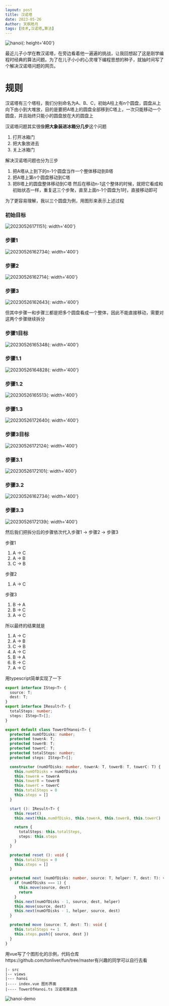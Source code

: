 ```yaml
---
layout: post
title: 汉诺塔
date: 2023-05-26
Author: 天枫皓月 
tags: [技术,汉诺塔,算法]
---
```


![hanoi](https://s2.xptou.com/2023/05/26/6470b61fad168.jpeg){: height='400'}

最近儿子小学在教汉诺塔，在旁边看着他一遍遍的挑战，让我回想起了这是刚学编程时经典的算法问题。为了在儿子小小的心灵埋下编程思想的种子，就抽时间写了个解决汉诺塔问题的网页。

# 规则
汉诺塔有三个塔柱，我们分别命名为A、B、C，初始A柱上有n个圆盘，圆盘从上向下由小到大堆放，目的是要把A塔上的圆盘全部移到C塔上，一次只能移动一个圆盘，并且始终只能小的圆盘放在大的圆盘上

汉诺塔问题其实很像**把大象装进冰箱分几步**这个问题
1. 打开冰箱门
2. 把大象放进去
3. 关上冰箱门

解决汉诺塔问题也分为三步
1. 把A塔从上到下的n-1个圆盘当作一个整体移动到B塔
2. 把A塔上第n个圆盘移动到C塔
3. 把B塔上的圆盘整体移动到C塔
然后在移动n-1这个整体的时候，就把它看成和初始状态一样，重复这三个步聚，直至上面n-1个圆盘为1时，直接移动即可

为了更容易理解，我以三个圆盘为例，用图形来表示上述过程

### 初始目标
![20230526171151](https://s2.xptou.com/2023/05/26/6470b70c4070d.png){: width='400'}
### 步骤1
![20230526162734](https://s2.xptou.com/2023/05/26/6470b70c23703.png){: width='400'}
### 步骤2
![20230526162714](https://s2.xptou.com/2023/05/26/6470b76371fe7.png){: width='400'}
### 步骤3
![20230526162643](https://s2.xptou.com/2023/05/26/6470b70cde7f8.png){: width='400'}

但其中步骤一和步骤三都是把多个圆盘看成一个整体，因此不能直接移动，需要对这两个步骤继续拆分

### 步骤1目标
![20230526165348](https://s2.xptou.com/2023/05/26/6470b70c53af7.png){: width='400'}
### 步骤1.1
![20230526164828](https://s2.xptou.com/2023/05/26/6470b7fe1894f.png){: width='400'}
### 步骤1.2
![20230526165513](https://s2.xptou.com/2023/05/26/6470b7fdd8258.png){: width='400'}
### 步骤1.3
![20230526172640](https://s2.xptou.com/2023/05/26/6470b7fec7f55.png){: width='400'}

### 步骤3目标
![20230526172124](https://s2.xptou.com/2023/05/26/6470b70cde7f8.png){: width='400'}

### 步骤3.1
![20230526172101](https://s2.xptou.com/2023/05/26/6470b7ee87793.png){: width='400'}
### 步骤3.2
![20230526162734](https://s2.xptou.com/2023/05/26/6470b7eed45e3.png){: width='400'}
### 步骤3.3
![20230526172139](https://s2.xptou.com/2023/05/26/6470b844dc79e.png){: width='400'}


然后我们把拆分后的步骤依次代入步骤1 -> 步骤2 -> 步骤3

步骤1
1. A -> C
2. A -> B
3. C -> B

步骤2
1. A -> C

步骤3
1. B -> A
2. B -> C
3. A -> C

所以最终的结果就是
1. A -> C
2. A -> B
3. C -> B
4. A -> C
5. B -> A
6. B -> C
7. A -> C

用typescript简单实现了一下
```ts
export interface IStep<T> {
  source: T;
  dest: T;
}
export interface IResult<T> {
  totalSteps: number;
  steps: IStep<T>[];
}

export default class TowerOfHanoi<T> {
  protected numOfDisks: number;
  protected towerA: T;
  protected towerB: T;
  protected towerC: T;
  protected totalSteps: number;
  protected steps: IStep<T>[];

  constructor (numOfDisks: number, towerA: T, towerB: T, towerC: T) {
    this.numOfDisks = numOfDisks
    this.towerA = towerA
    this.towerB = towerB
    this.towerC = towerC
    this.totalSteps = 0
    this.steps = []
  }

  start (): IResult<T> {
    this.reset()
    this.next(this.numOfDisks, this.towerA, this.towerB, this.towerC)

    return {
      totalSteps: this.totalSteps,
      steps: this.steps
    }
  }

  protected reset (): void {
    this.totalSteps = 0
    this.steps = []
  }

  protected next (numOfDisks: number, source: T, helper: T, dest: T): void {
    if (numOfDisks === 1) {
      this.move(source, dest)
      return
    }
    this.next(numOfDisks - 1, source, dest, helper)
    this.move(source, dest)
    this.next(numOfDisks - 1, helper, source, dest)
  }

  protected move (source: T, dest: T): void {
    this.totalSteps += 1
    this.steps.push({ source, dest })
  }
}
```

用vue写了个图形化的示例，代码仓库https://github.com/tonliver/fun/tree/master有兴趣的同学可以自行去看
```
|- src
|-- views
|--- hanoi
|---- index.vue 图形界面
|---- TowerOfHanoi.ts 汉诺塔算法类
```
![hanoi-demo](https://s2.xptou.com/2023/05/26/6470b86b2d67e.gif)




